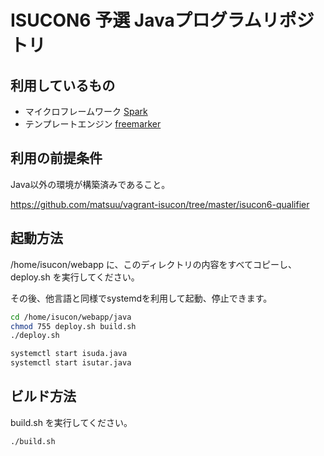 # ISUCON6 予選 Javaプログラムリポジトリ

## 利用しているもの

- マイクロフレームワーク [Spark](http://sparkjava.com/)
- テンプレートエンジン [freemarker](https://freemarker.apache.org/)


## 利用の前提条件

Java以外の環境が構築済みであること。

https://github.com/matsuu/vagrant-isucon/tree/master/isucon6-qualifier


## 起動方法

/home/isucon/webapp に、このディレクトリの内容をすべてコピーし、deploy.sh を実行してください。

その後、他言語と同様でsystemdを利用して起動、停止できます。

```sh
cd /home/isucon/webapp/java
chmod 755 deploy.sh build.sh
./deploy.sh

systemctl start isuda.java
systemctl start isutar.java
```

## ビルド方法

build.sh を実行してください。

```sh
./build.sh
```
